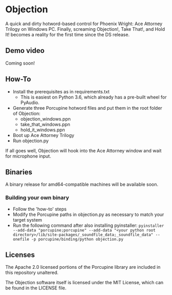 
# Objection

A quick and dirty hotword-based control for Phoenix Wright: Ace Attorney Trilogy on Windows PC. Finally, screaming Objection!, Take That!, and Hold It! becomes a reality for the first time since the DS release.

## Demo video
Coming soon!

## How-To
 - Install the prerequisites as in requirements.txt
	 - This is easiest on Python 3.6, which already has a pre-built wheel for PyAudio.
 - Generate three Porcupine hotword files and put them in the root folder of Objection:
	 - objection_windows.ppn
	 - take_that_windows.ppn
	 - hold_it_windows.ppn
 - Boot up Ace Attorney Trilogy
 - Run objection.py

If all goes well, Objection will hook into the Ace Attorney window and wait for microphone input.

## Binaries
A binary release for amd64-compatible machines will be available soon.

### Building your own binary
 - Follow the 'how-to' steps
 - Modify the Porcupine paths in objection.py as necessary to match your target system
 - Run the following command after also installing pyinstaller: `pyinstaller --add-data "porcupine;porcupine" --add-data "<your python root directory>/lib/site-packages/_soundfile_data;_soundfile_data" --onefile -p porcupine/binding/python objection.py`

## Licenses

The Apache 2.0 licensed portions of the Porcupine library are included in this repository unaltered.

The Objection software itself is licensed under the MIT License, which can be found in the LICENSE file.
